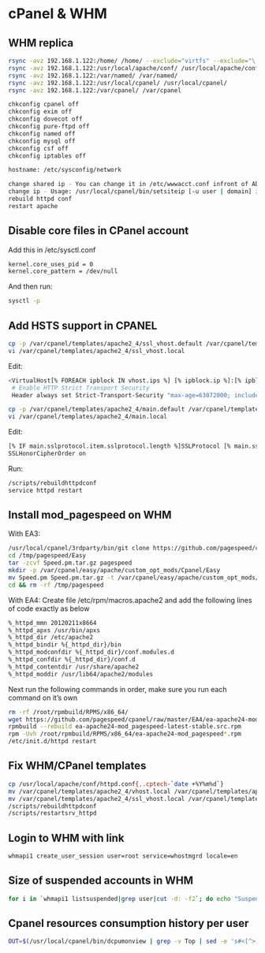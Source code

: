 # cPanel & WHM

## WHM replica

```bash
rsync -avz 192.168.1.122:/home/ /home/ --exclude="virtfs" --exclude="\.cp*" --exclude="cpeasyapache" 
rsync -avz 192.168.1.122:/usr/local/apache/conf/ /usr/local/apache/conf/
rsync -avz 192.168.1.122:/var/named/ /var/named/
rsync -avz 192.168.1.122:/usr/local/cpanel/ /usr/local/cpanel/
rsync -avz 192.168.1.122:/var/cpanel/ /var/cpanel
```

```bash
chkconfig cpanel off
chkconfig exim off
chkconfig dovecot off
chkconfig pure-ftpd off
chkconfig named off
chkconfig mysql off
chkconfig csf off
chkconfig iptables off
```

```bash
hostname: /etc/sysconfig/network
```

```bash
change shared ip - You can change it in /etc/wwwacct.conf infront of ADDR parameter.
change ip - Usage: /usr/local/cpanel/bin/setsiteip [-u user | domain] ip   (/etc/trueuserowners)
rebuild httpd conf
restart apache
```

## Disable core files in CPanel account

Add this in /etc/sysctl.conf

```bash
kernel.core_uses_pid = 0
kernel.core_pattern = /dev/null
```

And then run:

```bash
sysctl -p
```

## Add HSTS support in CPANEL

```bash
cp -p /var/cpanel/templates/apache2_4/ssl_vhost.default /var/cpanel/templates/apache2_4/ssl_vhost.local
vi /var/cpanel/templates/apache2_4/ssl_vhost.local
```

Edit:

```bash
<VirtualHost[% FOREACH ipblock IN vhost.ips %] [% ipblock.ip %]:[% ipblock.port %][% END %]>
 # Enable HTTP Strict Transport Security
 Header always set Strict-Transport-Security "max-age=63072000; includeSubdomains;"
```

```bash
cp -p /var/cpanel/templates/apache2_4/main.default /var/cpanel/templates/apache2_4/main.local
vi /var/cpanel/templates/apache2_4/main.local
```

Edit:

```bash
[% IF main.sslprotocol.item.sslprotocol.length %]SSLProtocol [% main.sslprotocol.item.sslprotocol %][% END %]
SSLHonorCipherOrder on
```

Run:

```bash
/scripts/rebuildhttpdconf
service httpd restart
```
## Install mod_pagespeed on WHM

With EA3:

```bash
/usr/local/cpanel/3rdparty/bin/git clone https://github.com/pagespeed/cpanel.git /tmp/pagespeed/
cd /tmp/pagespeed/Easy
tar -zcvf Speed.pm.tar.gz pagespeed
mkdir -p /var/cpanel/easy/apache/custom_opt_mods/Cpanel/Easy
mv Speed.pm Speed.pm.tar.gz -t /var/cpanel/easy/apache/custom_opt_mods/Cpanel/Easy/
cd && rm -rf /tmp/pagespeed
```

With EA4:
Create file /etc/rpm/macros.apache2 and add the following lines of code exactly as below

```bash
%_httpd_mmn 20120211x8664
%_httpd_apxs /usr/bin/apxs
%_httpd_dir /etc/apache2
%_httpd_bindir %{_httpd_dir}/bin
%_httpd_modconfdir %{_httpd_dir}/conf.modules.d
%_httpd_confdir %{_httpd_dir}/conf.d
%_httpd_contentdir /usr/share/apache2
%_httpd_moddir /usr/lib64/apache2/modules
```

Next run the following commands in order, make sure you run each command on it’s own

```bash
rm -rf /root/rpmbuild/RPMS/x86_64/
wget https://github.com/pagespeed/cpanel/raw/master/EA4/ea-apache24-mod_pagespeed-latest-stable.src.rpm
rpmbuild --rebuild ea-apache24-mod_pagespeed-latest-stable.src.rpm
rpm -Uvh /root/rpmbuild/RPMS/x86_64/ea-apache24-mod_pagespeed*.rpm
/etc/init.d/httpd restart
```

## Fix WHM/CPanel templates

```bash
cp /usr/local/apache/conf/httpd.conf{,.cptech-`date +%Y%m%d`}
mv /var/cpanel/templates/apache2_4/vhost.local /var/cpanel/templates/apache2_4/vhost.local.bak
mv /var/cpanel/templates/apache2_4/ssl_vhost.local /var/cpanel/templates/apache2_4/ssl_vhost.local.bak
/scripts/rebuildhttpdconf
/scripts/restartsrv_httpd
```

## Login to WHM with link

```bash
whmapi1 create_user_session user=root service=whostmgrd locale=en
```

## Size of suspended accounts in WHM

```bash
for i in `whmapi1 listsuspended|grep user|cut -d: -f2`; do echo "Suspended account: $i - using" `whmapi1 listaccts search=$i searchtype=user|grep diskused|cut -d: -f2`; done
```

## Cpanel resources consumption history per user

```bash
OUT=$(/usr/local/cpanel/bin/dcpumonview | grep -v Top | sed -e 's#<[^>]*># #g' | while read i ; do NF=`echo $i | awk {'print NF'}` ; if [[ "$NF" == "5" ]] ; then USER=`echo $i | awk {'print $1'}`; OWNER=`grep -e "^OWNER=" /var/cpanel/users/$USER | cut -d= -f2` ; echo "$OWNER $i"; fi ; done) ; (echo "USER CPU" ; echo "$OUT" | sort -nrk4 | awk '{printf "%s %s%\n",$2,$4}' | head -5) | column -t ;echo;(echo -e "USER MEMORY" ; echo "$OUT" | sort -nrk5 | awk '{printf "%s %s%\n",$2,$5}' | head -5) | column -t ;echo;(echo -e "USER MYSQL" ; echo "$OUT" | sort -nrk6 | awk '{printf "%s %s%\n",$2,$6}' | head -5) | column -t ; 
```
